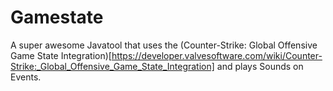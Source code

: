 # Gamestate
A super awesome Javatool that uses the (Counter-Strike: Global Offensive Game State Integration)[https://developer.valvesoftware.com/wiki/Counter-Strike:_Global_Offensive_Game_State_Integration] and plays Sounds on Events.
